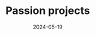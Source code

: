 ---
title: 'Passion projects'
date: 2024-05-19
type: landing

design:
  # Section spacing
  spacing: '5rem'

# Page sections
sections:
  - block: collection
    content:
      title: What I spend my time on
      text: When I'm not working, I'm deeply involved in music — from playing the piano and singing to teaching and translating. Below are a few of the creative and community projects that keep me inspired and engaged.

      filters:
        folders:
          - passion-projects
    design:
      view: article-grid
      fill_image: true
      columns: 3
---  